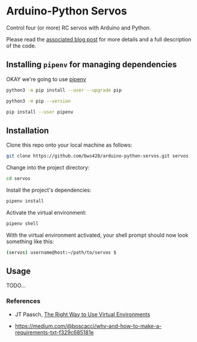 # Arduino-Python Servos

Control four (or more) RC servos with Arduino and Python.

Please read the [associated blog post](https://bws428.github.io/notes/arduino-python-4-axis-servo/) for more details and a full description of the code.

## Installing `pipenv` for managing dependencies

OKAY we're going to use [pipenv](https://pipenv.pypa.io/en/latest/)

```bash
python3 -m pip install --user --upgrade pip
```

```bash
python3 -m pip --version
```

```bash
pip install --user pipenv
```

## Installation

Clone this repo onto your local machine as follows:

```bash
git clone https://github.com/bws428/arduino-python-servos.git servos
```

Change into the project directory:

```bash
cd servos
```

Install the project's dependencies:

```bash
pipenv install
```

Activate the virtual environment:

```bash
pipenv shell
```

With the virtual environment activated, your shell prompt should now look something like this:

```bash
(servos) username@host:~/path/to/servos $
```

## Usage

TODO...

### References

- JT Paasch, [The Right Way to Use Virtual Environments](https://medium.com/@jtpaasch/the-right-way-to-use-virtual-environments-1bc255a0cba7)

- https://medium.com/@boscacci/why-and-how-to-make-a-requirements-txt-f329c685181e
